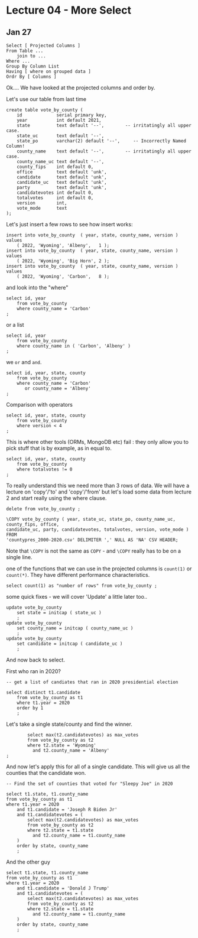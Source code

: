 
<style>
.pagebreak { page-break-before: always; }
.half { height: 200px; }
</style>
<style>
.pagebreak { page-break-before: always; }
.half { height: 200px; }
.markdown-body {
	font-size: 12px;
}
.markdown-body td {
	font-size: 12px;
}
table {
	border: 1px solid black;
}
</style>


# Lecture 04 - More Select
## Jan 27


```
Select [ Projected Columns ]
From Table ...
    join to ...
Where ...
Group By Column List
Having [ where on grouped data ]
Ordr By [ Columns ]
```


Ok....
We have looked at the projected columns and order by.


Let's use our table from last time

```
create table vote_by_county (
    id             serial primary key,
    year           int default 2021,
    state          text default '--',        -- irritatingly all upper case.
    state_uc       text default '--',
    state_po       varchar(2) default '--',     -- Incorrectly Named Column!
    county_name    text default '--',        -- irritatingly all upper case.
    county_name_uc text default '--',
    county_fips    int default 0,
    office         text default 'unk', 
    candidate      text default 'unk', 
    candidate_uc   text default 'unk', 
    party          text default 'unk', 
    candidatevotes int default 0, 
    totalvotes     int default 0,
    version        int,
    vote_mode      text
);
```

Let's just insert a few rows to see how insert works:

```
insert into vote_by_county  ( year, state, county_name, version ) values
    ( 2022, 'Wyoming', 'Albeny',   1 );
insert into vote_by_county  ( year, state, county_name, version ) values
    ( 2022, 'Wyoming', 'Big Horn', 2 );
insert into vote_by_county  ( year, state, county_name, version ) values
    ( 2022, 'Wyoming', 'Carbon',   8 );
```


and look into the "where"

```
select id, year
	from vote_by_county 
	where county_name = 'Carbon'
;
```

or a list


```
select id, year
	from vote_by_county 
	where county_name in ( 'Carbon', 'Albeny' )
;
```

we `or` and `and`.


```
select id, year, state, county
    from vote_by_county 
	where county_name = 'Carbon'
       or county_name = 'Albeny' 
;
```

Comparison with operators

```
select id, year, state, county
    from vote_by_county 
	where version < 4
;
```

This is where other tools (ORMs, MongoDB etc) fail : they only allow you to pick stuff
that is by example, as in equal to.

```
select id, year, state, county
    from vote_by_county 
	where totalvotes != 0
;
```

To really understand this we need more than 3 rows of data.
We will have a lecture on 'copy'/'to' and 'copy'/'from' but let's load some data
from lecture 2 and start really using the where clause.

```
delete from vote_by_county ;

\COPY vote_by_county ( year, state_uc, state_po, county_name_uc, county_fips, office,
candidate_uc, party, candidatevotes, totalvotes, version, vote_mode ) FROM
'countypres_2000-2020.csv' DELIMITER ',' NULL AS 'NA' CSV HEADER;
```

Note that `\COPY` is not the same as `COPY` - and `\COPY` really has to be on
a single line.

one of the functions that we can use in the projected columns is `count(1)` or 
`count(*)`.  They have different performance characteristics.

```
select count(1) as "number of rows" from vote_by_county ;
```

some quick fixes - we will cover 'Update' a little later too..

```
update vote_by_county
	set state = initcap ( state_uc )
	;
update vote_by_county
	set county_name = initcap ( county_name_uc )
	;
update vote_by_county
	set candidate = initcap ( candidate_uc )
	;
```

And now back to select.  

First who ran in 2020?

```
-- get a list of candiates that ran in 2020 presidential election

select distinct t1.candidate
	from vote_by_county as t1
	where t1.year = 2020
	order by 1
	;
```

Let's take a single state/county and find the winner.

```
		select max(t2.candidatevotes) as max_votes
		from vote_by_county as t2
		where t2.state = 'Wyoming'
		  and t2.county_name = 'Albeny'
;
```

And now let's apply this for all of a single candidate.
This will give us all the counties that the candidate won.


```
-- Find the set of counties that voted for "Sleepy Joe" in 2020

select t1.state, t1.county_name
from vote_by_county as t1
where t1.year = 2020
	and t1.candidate = 'Joseph R Biden Jr'
	and t1.candidatevotes = (
		select max(t2.candidatevotes) as max_votes
		from vote_by_county as t2
		where t2.state = t1.state
		  and t2.county_name = t1.county_name
	)
	order by state, county_name
	;
```

And the other guy

```
select t1.state, t1.county_name
from vote_by_county as t1
where t1.year = 2020
	and t1.candidate = 'Donald J Trump'
	and t1.candidatevotes = (
		select max(t2.candidatevotes) as max_votes
		from vote_by_county as t2
		where t2.state = t1.state
		  and t2.county_name = t1.county_name
	)
	order by state, county_name
	;
```

